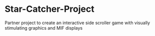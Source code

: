 # Star-Catcher-Project
Partner project to create an interactive side scroller game with visually stimulating graphics and MIF displays
